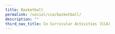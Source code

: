 ```yaml
---
title: Basketball
permalink: /social/cca/basketball/
description: ""
third_nav_title: Co Curricular Activities (CCA)
---
```


